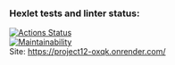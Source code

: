 ### Hexlet tests and linter status:
[![Actions Status](https://github.com/Warckut/frontend-project-12/workflows/hexlet-check/badge.svg)](https://github.com/Warckut/frontend-project-12/actions)  
[![Maintainability](https://api.codeclimate.com/v1/badges/30cf79224a084119fedd/maintainability)](https://codeclimate.com/github/Warckut/frontend-project-12/maintainability)  
Site: https://project12-oxqk.onrender.com/  